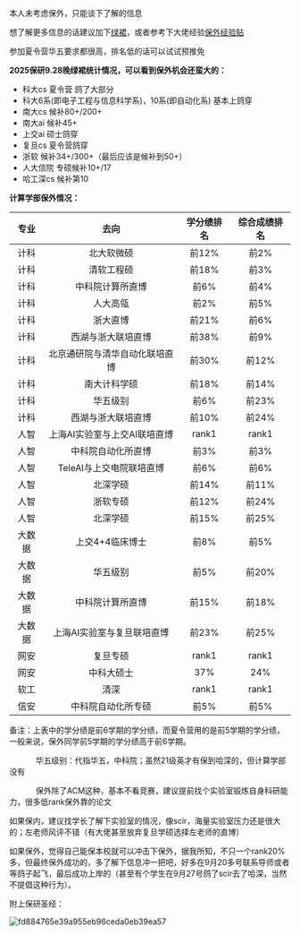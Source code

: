 本人未考虑保外，只能谈下了解的信息

想了解更多信息的话建议加下[绿裙](https://github.com/CS-BAOYAN)，或者参考下大佬经验[保外经验贴](https://csbaoyan.top/%E4%BF%9D%E7%A0%94%E7%BB%8F%E9%AA%8C%E8%B4%B4/%E6%80%BB%E8%A7%88/)

参加夏令营华五要求都很高，排名低的话可以试试预推免

**2025保研9.28晚绿裙统计情况，可以看到保外机会还蛮大的：**

* 科大cs 夏令营 鸽了大部分
* 科大6系(即电子工程与信息科学系)，10系(即自动化系) 基本上鸽穿
* 南大cs 候补80+/200+
* 南大ai  候补45+
* 上交ai 硕士鸽穿
* 复旦cs 夏令营鸽穿
* 浙软 候补34+/300+（最后应该是候补到50+）
* 人大信院 专硕候补10+/17 
* 哈工深cs  候补第10

**计算学部保外情况：**

| **专业** | **去向** | **学分绩排名** | **综合成绩排名** |
|:--------:|:--------:|:----------:|:--------:|
| 计科 | 北大软微硕 | 前12%| 前2%|
| 计科 | 清软工程硕 | 前18%| 前3%|
| 计科 | 中科院计算所直博  | 前6%| 前4%|
| 计科 | 人大高瓴 |前2% | 前5%|
| 计科 | 浙大直博 | 前21%| 前6%|
| 计科 | 西湖与浙大联培直博 | 前38%| 前9%|
| 计科 | 北京通研院与清华自动化联培直博 | 前30%| 前12%|
| 计科 | 南大计科学硕  | 前18%| 前14%|
| 计科 |  华五级别 | 前6%| 前23%|
| 计科 | 西湖与浙大联培直博 | 前10%| 前24%|
| 人智 | 上海AI实验室与上交AI联培直博 | rank1 | rank1|
| 人智 | 中科院自动化所直博 | 前3% | 前3% |
| 人智 | TeleAI与上交电院联培直博 | 前6% | 前6%|
| 人智 | 北深学硕 | 前14%| 前11%|
| 人智 | 浙软专硕 | 前12%|前24% |
| 人智 | 北深学硕 | 前15%| 前25%|
| 大数据 | 上交4+4临床博士 | 前8%| 前5%|
| 大数据 |  华五级别 | 前5%| 前20%|
| 大数据 | 中科院计算所直博 |前15% |前18% |
| 大数据 | 上海AI实验室与复旦联培直博 |前23% |前25% |
| 网安 | 复旦专硕 | rank1| rank1|
| 网安 | 中科大硕士 | 37%| 24%|
| 软工 |  清深 | rank1| rank1|
| 信安 | 中科院自动化所专硕 |前5% | 前5% |

备注：上表中的学分绩是前6学期的学分绩，而夏令营用的是前5学期的学分绩，一般来说，保外同学前5学期的学分绩高于前6学期。
      
&nbsp;&nbsp;&nbsp;&nbsp;&nbsp;&nbsp;&nbsp;&nbsp;&nbsp;&nbsp;&nbsp;&nbsp;华五级别：代指华五，中科院；虽然21级英才有保到哈深的，但计算学部没有

&nbsp;&nbsp;&nbsp;&nbsp;&nbsp;&nbsp;&nbsp;&nbsp;&nbsp;&nbsp;&nbsp;&nbsp;保外除了ACM这种，基本不看竞赛，建议提前找个实验室锻炼自身科研能力，很多低rank保外靠的论文

如果保内，建议找学长了解下实验室的情况，像scir，海量实验室压力还是很大的；左老师风评不错（有大佬甚至放弃复旦学硕选择左老师的直博）

如果保外，觉得自己能保本校就可以冲击下保外，据我所知，不只一个rank20%多，但最终保外成功的，多了解下信息冲一把吧，好多在9月20多号联系导师或者等鸽子起飞，最后成功上岸的（甚至有个学生在9月27号鸽了scir去了哈深，当然不提倡这种行为）。


附上保研圣经：

![fd884765e39a955eb96ceda0eb39ea57](https://github.com/user-attachments/assets/d73ee124-ae99-4fd1-8cab-65ece913327d)

